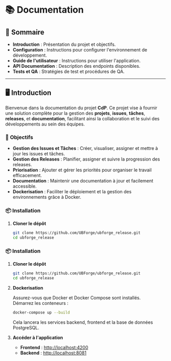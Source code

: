 # 📚 Documentation

## 📝 **Sommaire**
- **Introduction** : Présentation du projet et objectifs.
- **Configuration** : Instructions pour configurer l'environnement de développement.
- **Guide de l'utilisateur** : Instructions pour utiliser l'application.
- **API Documentation** : Description des endpoints disponibles.
- **Tests et QA** : Stratégies de test et procédures de QA.

---
    
## 🖥️ **Introduction**
Bienvenue dans la documentation du projet **CdP**. Ce projet vise à fournir une solution complète pour la gestion des **projets**, **issues**, **tâches**, **releases**, et **documentation**, facilitant ainsi la collaboration et le suivi des développements au sein des équipes.

### 🎯 **Objectifs**
- **Gestion des Issues et Tâches** : Créer, visualiser, assigner et mettre à jour les issues et tâches.
- **Gestion des Releases** : Planifier, assigner et suivre la progression des releases.
- **Priorisation** : Ajouter et gérer les priorités pour organiser le travail efficacement.
- **Documentation** : Maintenir une documentation à jour et facilement accessible.
- **Dockerisation** : Faciliter le déploiement et la gestion des environnements grâce à Docker.

### 📦 **Installation**

1. **Cloner le dépôt**
   ```bash
   git clone https://github.com/UBForge/ubforge_release.git
   cd ubforge_release


### 📦 **Installation**

1. **Cloner le dépôt**
   ```bash
   git clone https://github.com/UBForge/ubforge_release.git
   cd ubforge_release
   ```

2. **Dockerisation**

   Assurez-vous que Docker et Docker Compose sont installés.  
   Démarrez les conteneurs :  
   ```bash
   docker-compose up --build
   ```

   Cela lancera les services backend, frontend et la base de données PostgreSQL.  

3. **Accéder à l'application**

   - **Frontend** : [http://localhost:4200](http://localhost:4200)  
   - **Backend** : [http://localhost:8081](http://localhost:8081/)  

